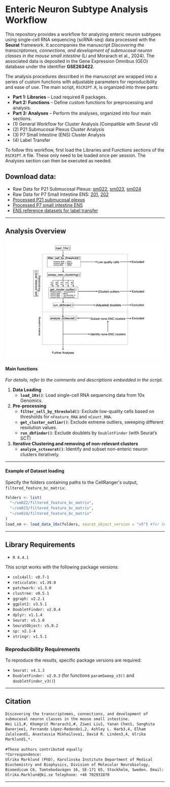 # Enteric Neuron Subtype Analysis Workflow

This repository provides a workflow for analyzing enteric neuron subtypes using single-cell RNA sequencing (scRNA-seq) data processed with the **Seurat** framework. It accompanies the manuscript *Discovering the transcriptomes, connections, and development of submucosal neuron classes in the mouse small intestine* (Li and Morarach et al., 2024). The associated data is deposited in the Gene Expression Omnibus (GEO) database under the identifier **GSE263422**.

The analysis procedures described in the manuscript are wrapped into a series of custom functions with adjustable parameters for reproducibility and ease of use. The main script, `RSCRIPT.R`, is organized into three parts:

- **Part 1: Libraries** – Load required R packages.  
- **Part 2: Functions** – Define custom functions for preprocessing and analysis.  
- **Part 3: Analyses** – Perform the analyses, organized into four main sections.
- (1) General Workflow for Cluster Analysis (Compatible with Seurat v5)
- (2) P21 Submucosal Plexus Cluster Analysis
- (3) P7 Small Intestine (ENS) Cluster Analysis
- (4) Label Transfer 

To follow this workflow, first load the Libraries and Functions sections of the `RSCRIPT.R` file. These only need to be loaded once per session. The Analyses section can then be executed as needed.

## Download data: 
- Raw Data for P21 Submucosal Plexus: [sm022](https://drive.google.com/drive/folders/1nAobDmVAkmFx-QRjyDBW7ocfYWXS8f1x?usp=drive_link), 
[sm023](https://drive.google.com/drive/folders/1uuWNFbw8wc-H4tyoTpTLxVAE_MFbhY_G?usp=drive_link), 
[sm024](https://drive.google.com/drive/folders/1DDJA6XVjnBLEa_ULlDE5ovpvYNPQSOnU?usp=drive_link)
- Raw Data for P7 Small Intestine ENS: [201](https://drive.google.com/drive/folders/1UI-vXvS43sziRlhsRCx3iho2Drg3C4HA?usp=drive_link), 
[202](https://drive.google.com/drive/folders/1oIMGm7WIsF-Q45sHcpbAuZWgAWZypAdm?usp=drive_link)
- [Processed P21 submucosal plexus](https://drive.google.com/file/d/1orbvUEjSYKwx-IuV4US_vUiFzk13xO1u/view?usp=drive_link)
- [Processed P7 small intestine ENS](https://drive.google.com/file/d/1jsALFSSyUJTjgR6a_sj0qIgpLP5YNWG8/view?usp=drive_link)
- [ENS reference datasets for label transfer](https://drive.google.com/file/d/1Lmi6wDMmlhZ8JfWe2vmzS18qnWz4-Jqc/view?usp=drive_link)

---
## Analysis Overview
![Workflow Diagram](workflow.png)
#### Main functions
*For details, refer to the comments and descriptions embedded in the script.*
1. **Data Loading**
   - **`load_10x()`**: Load single-cell RNA sequencing data from 10x Genomics.
2. **Pre-processing**
   - **`filter_cell_by_threshold()`**: Exclude low-quality cells based on thresholds for `nFeature_RNA` and `nCount_RNA`.
   - **`get_cluster_outlier()`**: Exclude extreme outliers, sweeping different resolution values.
   - **`run_dbfinder()`**: Exclude doublets by `DoubletFinder` (with Seurat’s SCT)
3. **Iterative Clustering and removing of non-relevant clusters**
   - **`analyze_sctseurat()`**: Identify and subset non-enteric neuron clusters iteratively.
---
#### **Example of Dataset loading**
Specify the folders containing paths to the CellRanger's output, `filtered_feature_bc_matrix`:
```R
folders <- list(
  "~/sm022/filtered_feature_bc_matrix",
  "~/sm023/filtered_feature_bc_matrix",
  "~/sm024/filtered_feature_bc_matrix"
)
load_sm <- load_data_10x(folders, seurat_object_version = "v5") #for Seurat v5
```
---
## Library Requirements
- `R 4.4.1`
  
This script works with the following package versions:
- `cols4all: v0.7-1`
- `reticulate: v1.39.0`
- `patchwork: v1.3.0`
- `clustree: v0.5.1`
- `ggraph: v2.2.1`
- `ggplot2: v3.5.1`
- `DoubletFinder: v2.0.4`
- `dplyr: v1.1.4`
- `Seurat: v5.1.0`
- `SeuratObject: v5.0.2`
- `sp: v2.1-4`
- `stringr: v1.5.1`
### Reproducibility Requirements
To reproduce the results, specific package versions are required:
- `Seurat: v4.1.3`
- `DoubletFinder: v2.0.3` (for functions `paramSweep_v3()` and `doubletFinder_v3()`)
---
## Citation
```
Discovering the transcriptomes, connections, and development of submucosal neuron classes in the mouse small intestine.
Wei Li1,#, Khomgrit Morarach1,#, Ziwei Liu1, Yanan Chen1, Sanghita Banerjee1, Fernando López-Redondo1,2, Ashley L. Harb3,4, Elham Jalalvand1, Anastassia Mikhailova1, David R. Linden3,4, Ulrika Marklund1,*.

#These authors contributed equally
*Correspondence:
Ulrika Marklund (PhD), Karolinska Institute Department of Medical Biochemistry and Biophysics, Division of Molecular Neurobiology, Biomedicum C6, Tomtebodavägen 16, SE-171 65, Stockholm, Sweden. Email: Ulrika.Marklund@ki.se Telephone: +46 702931870
```
---
